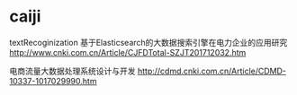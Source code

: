 # caiji
textRecoginization
基于Elasticsearch的大数据搜索引擎在电力企业的应用研究
http://www.cnki.com.cn/Article/CJFDTotal-SZJT201712032.htm


电商流量大数据处理系统设计与开发
http://cdmd.cnki.com.cn/Article/CDMD-10337-1017029990.htm
